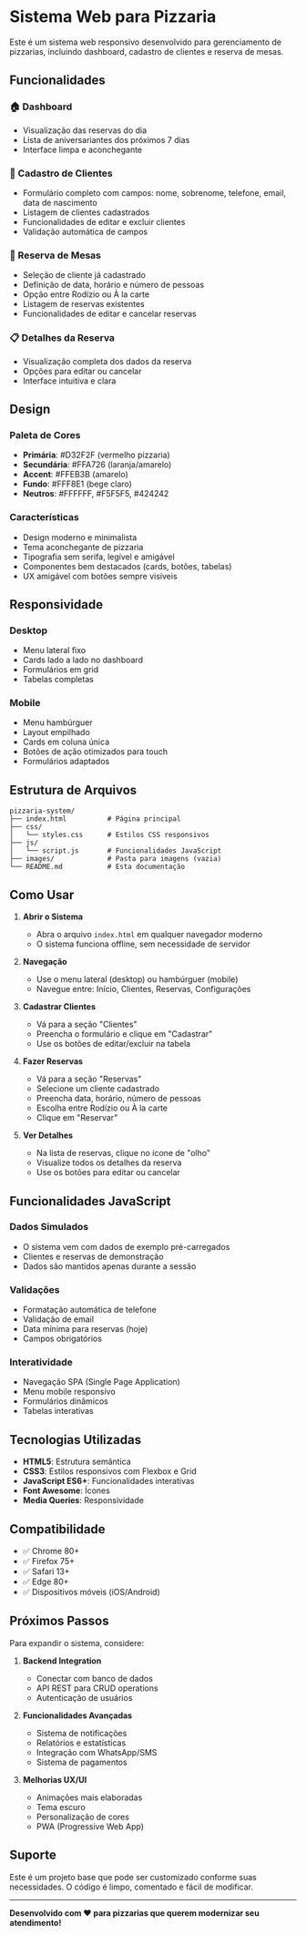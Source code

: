 # Sistema Web para Pizzaria

Este é um sistema web responsivo desenvolvido para gerenciamento de pizzarias, incluindo dashboard, cadastro de clientes e reserva de mesas.

## Funcionalidades

### 🏠 Dashboard
- Visualização das reservas do dia
- Lista de aniversariantes dos próximos 7 dias
- Interface limpa e aconchegante

### 👥 Cadastro de Clientes
- Formulário completo com campos: nome, sobrenome, telefone, email, data de nascimento
- Listagem de clientes cadastrados
- Funcionalidades de editar e excluir clientes
- Validação automática de campos

### 📅 Reserva de Mesas
- Seleção de cliente já cadastrado
- Definição de data, horário e número de pessoas
- Opção entre Rodízio ou À la carte
- Listagem de reservas existentes
- Funcionalidades de editar e cancelar reservas

### 📋 Detalhes da Reserva
- Visualização completa dos dados da reserva
- Opções para editar ou cancelar
- Interface intuitiva e clara

## Design

### Paleta de Cores
- **Primária**: #D32F2F (vermelho pizzaria)
- **Secundária**: #FFA726 (laranja/amarelo)
- **Accent**: #FFEB3B (amarelo)
- **Fundo**: #FFF8E1 (bege claro)
- **Neutros**: #FFFFFF, #F5F5F5, #424242

### Características
- Design moderno e minimalista
- Tema aconchegante de pizzaria
- Tipografia sem serifa, legível e amigável
- Componentes bem destacados (cards, botões, tabelas)
- UX amigável com botões sempre visíveis

## Responsividade

### Desktop
- Menu lateral fixo
- Cards lado a lado no dashboard
- Formulários em grid
- Tabelas completas

### Mobile
- Menu hambúrguer
- Layout empilhado
- Cards em coluna única
- Botões de ação otimizados para touch
- Formulários adaptados

## Estrutura de Arquivos

```
pizzaria-system/
├── index.html          # Página principal
├── css/
│   └── styles.css      # Estilos CSS responsivos
├── js/
│   └── script.js       # Funcionalidades JavaScript
├── images/             # Pasta para imagens (vazia)
└── README.md           # Esta documentação
```

## Como Usar

1. **Abrir o Sistema**
   - Abra o arquivo `index.html` em qualquer navegador moderno
   - O sistema funciona offline, sem necessidade de servidor

2. **Navegação**
   - Use o menu lateral (desktop) ou hambúrguer (mobile)
   - Navegue entre: Início, Clientes, Reservas, Configurações

3. **Cadastrar Clientes**
   - Vá para a seção "Clientes"
   - Preencha o formulário e clique em "Cadastrar"
   - Use os botões de editar/excluir na tabela

4. **Fazer Reservas**
   - Vá para a seção "Reservas"
   - Selecione um cliente cadastrado
   - Preencha data, horário, número de pessoas
   - Escolha entre Rodízio ou À la carte
   - Clique em "Reservar"

5. **Ver Detalhes**
   - Na lista de reservas, clique no ícone de "olho"
   - Visualize todos os detalhes da reserva
   - Use os botões para editar ou cancelar

## Funcionalidades JavaScript

### Dados Simulados
- O sistema vem com dados de exemplo pré-carregados
- Clientes e reservas de demonstração
- Dados são mantidos apenas durante a sessão

### Validações
- Formatação automática de telefone
- Validação de email
- Data mínima para reservas (hoje)
- Campos obrigatórios

### Interatividade
- Navegação SPA (Single Page Application)
- Menu mobile responsivo
- Formulários dinâmicos
- Tabelas interativas

## Tecnologias Utilizadas

- **HTML5**: Estrutura semântica
- **CSS3**: Estilos responsivos com Flexbox e Grid
- **JavaScript ES6+**: Funcionalidades interativas
- **Font Awesome**: Ícones
- **Media Queries**: Responsividade

## Compatibilidade

- ✅ Chrome 80+
- ✅ Firefox 75+
- ✅ Safari 13+
- ✅ Edge 80+
- ✅ Dispositivos móveis (iOS/Android)

## Próximos Passos

Para expandir o sistema, considere:

1. **Backend Integration**
   - Conectar com banco de dados
   - API REST para CRUD operations
   - Autenticação de usuários

2. **Funcionalidades Avançadas**
   - Sistema de notificações
   - Relatórios e estatísticas
   - Integração com WhatsApp/SMS
   - Sistema de pagamentos

3. **Melhorias UX/UI**
   - Animações mais elaboradas
   - Tema escuro
   - Personalização de cores
   - PWA (Progressive Web App)

## Suporte

Este é um projeto base que pode ser customizado conforme suas necessidades. O código é limpo, comentado e fácil de modificar.

---

**Desenvolvido com ❤️ para pizzarias que querem modernizar seu atendimento!**

